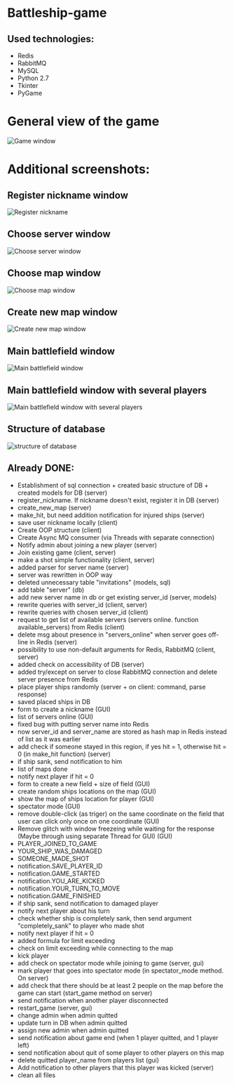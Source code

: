 # Battleship-game

## Used technologies:
* Redis
* RabbitMQ
* MySQL
* Python 2.7
* Tkinter
* PyGame

# General view of the game
![Game window](http://clip2net.com/clip/m527982/a118a-clip-285kb.png)

# Additional screenshots:
## Register nickname window
![Register nickname](http://clip2net.com/clip/m527982/0aede-clip-36kb.png)

## Choose server window
![Choose server window](http://clip2net.com/clip/m527982/344c8-clip-52kb.png)

## Choose map window
![Choose map window](http://clip2net.com/clip/m527982/841c6-clip-78kb.png)

## Create new map window
![Create new map window](http://clip2net.com/clip/m527982/5af25-clip-44kb.png)

## Main battlefield window
![Main battlefield window](http://clip2net.com/clip/m527982/c6564-clip-148kb.png)

## Main battlefield window with several players
![Main battlefield window with several players](http://clip2net.com/clip/m527982/88b22-clip-247kb.png)

## Structure of database
![structure of database](http://clip2net.com/clip/m527982/cf8d1-clip-47kb.png)


## Already DONE:
* Establishment of sql connection + created basic structure of DB + created models for DB (server)
* register_nickname. If nickname doesn't exist, register it in DB (server)
* create_new_map (server)
* make_hit, but need addition notification for injured ships (server)
* save user nickname locally (client)
* Create OOP structure (client)
* Create Async MQ consumer (via Threads with separate connection)
* Notify admin about joining a new player (server)
* Join existing game (client, server)
* make a shot simple functionality (client, server)
* added parser for server name (server)
* server was rewritten in OOP way
* deleted unnecessary table "invitations" (models, sql)
* add table "server" (db)
* add new server name in db or get existing server_id (server, models)
* rewrite queries with server_id (client, server)
* rewrite queries with chosen server_id (client)
* request to get list of available servers (servers online. function available_servers) from Redis (client)
* delete msg about presence in "servers_online" when server goes off-line in Redis (server)
* possibility to use non-default arguments for Redis, RabbitMQ (client, server)
* added check on accessibility of DB (server)
* added try/except on server to close RabbitMQ connection and delete server presence from Redis
* place player ships randomly (server + on client: command, parse response)
* saved placed ships in DB
* form to create a nickname (GUI)
* list of servers online (GUI)
* fixed bug with putting server name into Redis
* now server_id and server_name are stored as hash map in Redis instead of list as it was earlier
* add check if someone stayed in this region, if yes hit = 1, otherwise hit = 0 (in make_hit function) (server)
* if ship sank, send notification to him
* list of maps done
* notify next player if hit = 0
* form to create a new field + size of field (GUI)
* create random ships locations on the map (GUI)
* show the map of ships location for player (GUI)
* spectator mode (GUI)
* remove double-click (as triger) on the same coordinate on the field that user can click only once on one coordinate (GUI)
* Remove glitch with window freezeing while waiting for the response (Maybe through using separate Thread for GUI) (GUI)
* PLAYER_JOINED_TO_GAME
* YOUR_SHIP_WAS_DAMAGED
* SOMEONE_MADE_SHOT
* notification.SAVE_PLAYER_ID
* notification.GAME_STARTED
* notification.YOU_ARE_KICKED
* notification.YOUR_TURN_TO_MOVE
* notification.GAME_FINISHED
* if ship sank, send notification to damaged player
* notify next player about his turn
* check whether ship is completely sank, then send argument "completely_sank" to player who made shot
* notify next player if hit = 0
* added formula for limit exceeding
* check on limit exceeding while connecting to the map
* kick player
* add check on spectator mode while joining to game (server, gui)
* mark player that goes into spectator mode (in spectator_mode method. On server)
* add check that there should be at least 2 people on the map before the game can start (start_game method on server)
* send notification when another player disconnected
* restart_game (server, gui)
* change admin when admin quitted
* update turn in DB when admin quitted
* assign new admin when admin quitted
* send notification about game end (when 1 player quitted, and 1 player left)
* send notification about quit of some player to other players on this map
* delete quitted player_name from players list (gui)
* Add notification to other players that this player was kicked (server)
* clean all files
